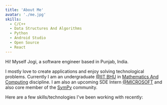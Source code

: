 ```yaml
---
title: 'About Me'
avatar: './me.jpg'
skills:
  - C/C++
  - Data Structures And Algorithms
  - Python
  - Android Studio
  - Open Source
  - React
---
```


Hi! Myself Jogi, a software engineer based in Punjab, India.

I mostly love to create applications and enjoy solving technological problems.
Currently I am an undergraduate [@IIT BHU](https://www.iitbhu.ac.in) in [Mathematics And Computing](https://www.iitbhu.ac.in/dept/mat) discipline.
I am also an upcoming SDE Intern [@MICROSOFT](https://www.microsoft.com/en-in) and also core member of the [SymPy](https://www.sympy.org/en/index.html) community.

Here are a few skills/technologies I've been working with recently:
